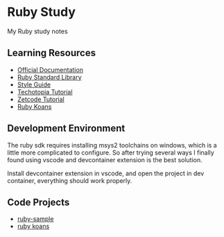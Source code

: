 # Ruby Study

My Ruby study notes

## Learning Resources

- [Official Documentation](https://www.ruby-lang.org/en/documentation/)
- [Ruby Standard Library](https://docs.ruby-lang.org/en/master/standard_library_rdoc.html)
- [Style Guide](https://github.com/1c7/ruby-airbnb)
- [Techotopia Tutorial](https://www.techotopia.com/index.php/Ruby_Essentials)
- [Zetcode Tutorial](https://zetcode.com/lang/rubytutorial/)
- [Ruby Koans](https://github.com/edgecase/ruby_koans)

## Development Environment

The ruby sdk requires installing msys2 toolchains on windows, which is a little more complicated to configure. So after trying several ways I finally found using vscode and devcontainer extension is the best solution.

Install devcontainer extension in vscode, and open the project in dev container, everything should work properly.

## Code Projects

- [ruby-sample](./ruby-sample/README.md)
- [ruby koans](./koans/README.rdoc)
